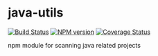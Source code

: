 # java-utils
[![Build Status](https://travis-ci.org/singletoncoding/java-utils.svg?branch=master)](https://travis-ci.org/singletoncoding/java-utils)
[![NPM version](http://img.shields.io/npm/v/java-utils.svg)](https://www.npmjs.org/package/java-utils)
[![Coverage Status](https://coveralls.io/repos/github/singletoncoding/java-utils/badge.svg?branch=master)](https://coveralls.io/github/singletoncoding/java-utils?branch=master)

npm module for scanning java related projects
